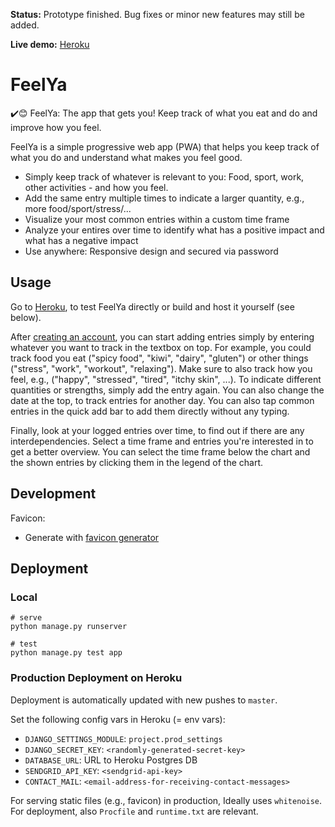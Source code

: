 **Status:** Prototype finished. Bug fixes or minor new features may still be added.

**Live demo:** [Heroku](https://feelya-app.herokuapp.com/)

# FeelYa

✔️😊 FeelYa: The app that gets you! Keep track of what you eat and do and improve how you feel. 

FeelYa is a simple progressive web app (PWA) that helps you keep track of what you do and understand what makes you feel good.

* Simply keep track of whatever is relevant to you: Food, sport, work, other activities - and how you feel.
* Add the same entry multiple times to indicate a larger quantity, e.g., more food/sport/stress/...
* Visualize your most common entries within a custom time frame
* Analyze your entires over time to identify what has a positive impact and what has a negative impact
* Use anywhere: Responsive design and secured via password

## Usage

Go to [Heroku](https://feelya-app.herokuapp.com/), to test FeelYa directly or build and host it yourself (see below).

After [creating an account](https://feelya-app.herokuapp.com/accounts/register/), you can start adding entries simply by entering whatever you want to track in the textbox on top.
For example, you could track food you eat ("spicy food", "kiwi", "dairy", "gluten") or other things ("stress", "work", "workout", "relaxing").
Make sure to also track how you feel, e.g., ("happy", "stressed", "tired", "itchy skin", ...).
To indicate different quantities or strengths, simply add the entry again.
You can also change the date at the top, to track entries for another day.
You can also tap common entries in the quick add bar to add them directly without any typing.

Finally, look at your logged entries over time, to find out if there are any interdependencies.
Select a time frame and entries you're interested in to get a better overview.
You can select the time frame below the chart and the shown entries by clicking them in the legend of the chart.

## Development

Favicon:

* Generate with [favicon generator](https://realfavicongenerator.net/)

## Deployment

### Local

```
# serve
python manage.py runserver

# test
python manage.py test app
```

### Production Deployment on Heroku

Deployment is automatically updated with new pushes to `master`.

Set the following config vars in Heroku (= env vars):

* `DJANGO_SETTINGS_MODULE`: `project.prod_settings`
* `DJANGO_SECRET_KEY`: `<randomly-generated-secret-key>`
* `DATABASE_URL`: URL to Heroku Postgres DB
* `SENDGRID_API_KEY`: `<sendgrid-api-key>`
* `CONTACT_MAIL`: `<email-address-for-receiving-contact-messages>`

For serving static files (e.g., favicon) in production, Ideally uses `whitenoise`.
For deployment, also `Procfile` and `runtime.txt` are relevant.
